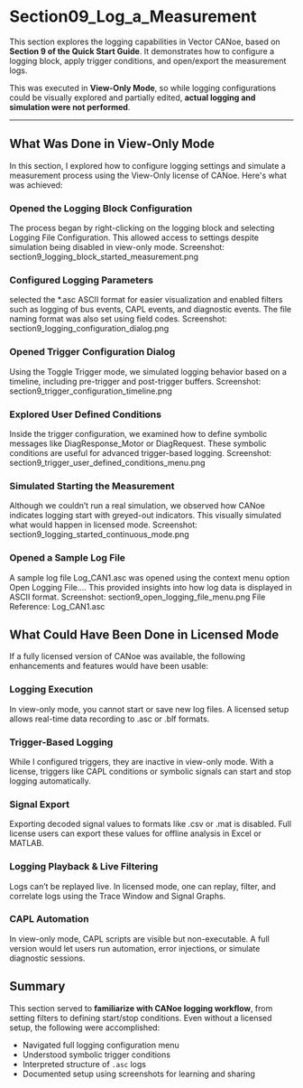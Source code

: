 # Section09_Log_a_Measurement

This section explores the logging capabilities in Vector CANoe, based on **Section 9 of the Quick Start Guide**. It demonstrates how to configure a logging block, apply trigger conditions, and open/export the measurement logs.

This was executed in **View-Only Mode**, so while logging configurations could be visually explored and partially edited, **actual logging and simulation were not performed**.

---

## What Was Done in View-Only Mode
In this section, I explored how to configure logging settings and simulate a measurement process using the View-Only license of CANoe. Here's what was achieved:

### Opened the Logging Block Configuration
The process began by right-clicking on the logging block and selecting Logging File Configuration. This allowed access to settings despite simulation being disabled in view-only mode.
Screenshot: section9_logging_block_started_measurement.png

###  Configured Logging Parameters
selected the *.asc ASCII format for easier visualization and enabled filters such as logging of bus events, CAPL events, and diagnostic events. The file naming format was also set using field codes.
Screenshot: section9_logging_configuration_dialog.png

### Opened Trigger Configuration Dialog
Using the Toggle Trigger mode, we simulated logging behavior based on a timeline, including pre-trigger and post-trigger buffers.
Screenshot: section9_trigger_configuration_timeline.png

### Explored User Defined Conditions
Inside the trigger configuration, we examined how to define symbolic messages like DiagResponse_Motor or DiagRequest. These symbolic conditions are useful for advanced trigger-based logging.
Screenshot: section9_trigger_user_defined_conditions_menu.png

### Simulated Starting the Measurement
Although we couldn’t run a real simulation, we observed how CANoe indicates logging start with greyed-out indicators. This visually simulated what would happen in licensed mode.
Screenshot: section9_logging_started_continuous_mode.png

### Opened a Sample Log File
A sample log file Log_CAN1.asc was opened using the context menu option Open Logging File.... This provided insights into how log data is displayed in ASCII format.
Screenshot: section9_open_logging_file_menu.png
File Reference: Log_CAN1.asc

## What Could Have Been Done in Licensed Mode
If a fully licensed version of CANoe was available, the following enhancements and features would have been usable:

### Logging Execution
In view-only mode, you cannot start or save new log files. A licensed setup allows real-time data recording to .asc or .blf formats.

### Trigger-Based Logging
While I configured triggers, they are inactive in view-only mode. With a license, triggers like CAPL conditions or symbolic signals can start and stop logging automatically.

### Signal Export
Exporting decoded signal values to formats like .csv or .mat is disabled. Full license users can export these values for offline analysis in Excel or MATLAB.

### Logging Playback & Live Filtering
Logs can’t be replayed live. In licensed mode, one can replay, filter, and correlate logs using the Trace Window and Signal Graphs.

### CAPL Automation
In view-only mode, CAPL scripts are visible but non-executable. A full version would let users run automation, error injections, or simulate diagnostic sessions.

## Summary

This section served to **familiarize with CANoe logging workflow**, from setting filters to defining start/stop conditions. Even without a licensed setup, the following were accomplished:

- Navigated full logging configuration menu
- Understood symbolic trigger conditions
- Interpreted structure of `.asc` logs
- Documented setup using screenshots for learning and sharing
